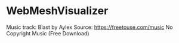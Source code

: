 # WebMeshVisualizer

Music track: Blast by Aylex
Source: https://freetouse.com/music
No Copyright Music (Free Download)